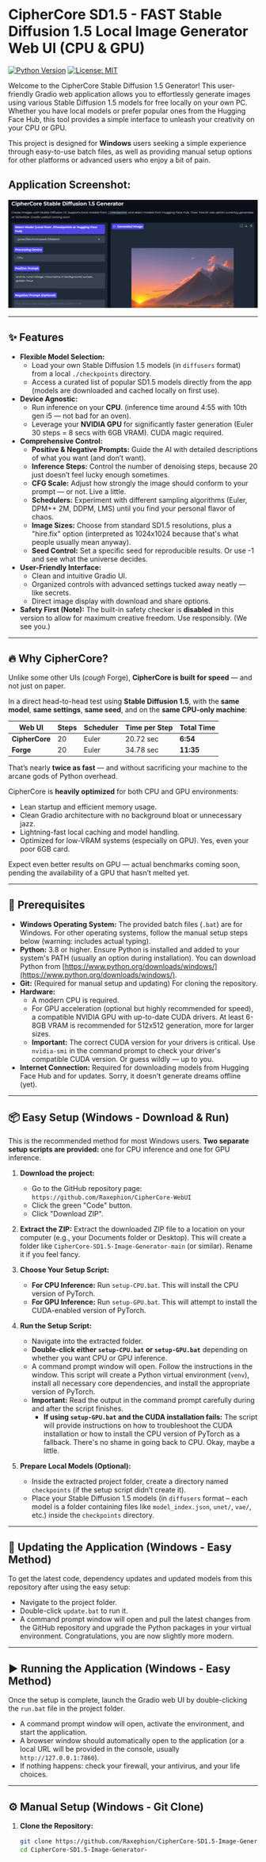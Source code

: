 # CipherCore SD1.5 - FAST Stable Diffusion 1.5 Local Image Generator Web UI (CPU & GPU)

[![Python Version](https://img.shields.io/badge/python-3.8+-blue.svg)](https://www.python.org/downloads/)
[![License: MIT](https://img.shields.io/badge/License-MIT-yellow.svg)](https://opensource.org/licenses/MIT)

Welcome to the CipherCore Stable Diffusion 1.5 Generator! This user-friendly Gradio web application allows you to effortlessly generate images using various Stable Diffusion 1.5 models for free locally on your own PC. Whether you have local models or prefer popular ones from the Hugging Face Hub, this tool provides a simple interface to unleash your creativity on your CPU or GPU.

This project is designed for **Windows** users seeking a simple experience through easy-to-use batch files, as well as providing manual setup options for other platforms or advanced users who enjoy a bit of pain.

## Application Screenshot:

![Screenshot of the CipherCore Stable Diffusion 1.5 UI](images/ciphercore01.png)

---

## ✨ Features

* **Flexible Model Selection:**
  * Load your own Stable Diffusion 1.5 models (in `diffusers` format) from a local `./checkpoints` directory.
  * Access a curated list of popular SD1.5 models directly from the app (models are downloaded and cached locally on first use).
* **Device Agnostic:**
  * Run inference on your **CPU**. (inference time around 4:55 with 10th gen i5 — not bad for an oven).
  * Leverage your **NVIDIA GPU** for significantly faster generation (Euler 30 steps = 8 secs with 6GB VRAM). CUDA magic required.
* **Comprehensive Control:**
  * **Positive & Negative Prompts:** Guide the AI with detailed descriptions of what you want (and don’t want).
  * **Inference Steps:** Control the number of denoising steps, because 20 just doesn’t feel lucky enough sometimes.
  * **CFG Scale:** Adjust how strongly the image should conform to your prompt — or not. Live a little.
  * **Schedulers:** Experiment with different sampling algorithms (Euler, DPM++ 2M, DDPM, LMS) until you find your personal flavor of chaos.
  * **Image Sizes:** Choose from standard SD1.5 resolutions, plus a "hire.fix" option (interpreted as 1024x1024 because that's what people usually mean anyway).
  * **Seed Control:** Set a specific seed for reproducible results. Or use -1 and see what the universe decides.
* **User-Friendly Interface:**
  * Clean and intuitive Gradio UI.
  * Organized controls with advanced settings tucked away neatly — like secrets.
  * Direct image display with download and share options.
* **Safety First (Note):** The built-in safety checker is **disabled** in this version to allow for maximum creative freedom. Use responsibly. (We see you.)

---

## 🔥 Why CipherCore?

Unlike some other UIs (*cough* Forge), **CipherCore is built for speed** — and not just on paper.

In a direct head-to-head test using **Stable Diffusion 1.5**, with the **same model**, **same settings**, **same seed**, and on the **same CPU-only machine**:

| Web UI         | Steps | Scheduler | Time per Step | Total Time |
|----------------|-------|-----------|----------------|-------------|
| **CipherCore** | 20    | Euler     | 20.72 sec      | **6:54**     |
| **Forge**      | 20    | Euler     | 34.78 sec      | **11:35**    |

That’s nearly **twice as fast** — and without sacrificing your machine to the arcane gods of Python overhead.

CipherCore is **heavily optimized** for both CPU and GPU environments:
- Lean startup and efficient memory usage.
- Clean Gradio architecture with no background bloat or unnecessary jazz.
- Lightning-fast local caching and model handling.
- Optimized for low-VRAM systems (especially on GPU). Yes, even your poor 6GB card.

Expect even better results on GPU — actual benchmarks coming soon, pending the availability of a GPU that hasn’t melted yet.

---

## 🚀 Prerequisites

* **Windows Operating System:** The provided batch files (`.bat`) are for Windows. For other operating systems, follow the manual setup steps below (warning: includes actual typing).
* **Python:** 3.8 or higher. Ensure Python is installed and added to your system's PATH (usually an option during installation). You can download Python from [https://www.python.org/downloads/windows/](https://www.python.org/downloads/windows/).
* **Git:** (Required for manual setup and updating) For cloning the repository.
* **Hardware:**
  * A modern CPU is required.
  * For GPU acceleration (optional but highly recommended for speed), a compatible NVIDIA GPU with up-to-date CUDA drivers. At least 6-8GB VRAM is recommended for 512x512 generation, more for larger sizes.
  * **Important:** The correct CUDA version for your drivers is critical. Use `nvidia-smi` in the command prompt to check your driver's compatible CUDA version. Or guess wildly — up to you.
* **Internet Connection:** Required for downloading models from Hugging Face Hub and for updates. Sorry, it doesn't generate dreams offline (yet).

---

## 📦 Easy Setup (Windows - Download & Run)

This is the recommended method for most Windows users. **Two separate setup scripts are provided:** one for CPU inference and one for GPU inference.

1. **Download the project:**
   * Go to the GitHub repository page: `https://github.com/Raxephion/CipherCore-WebUI`
   * Click the green "Code" button.
   * Click "Download ZIP".

2. **Extract the ZIP:** Extract the downloaded ZIP file to a location on your computer (e.g., your Documents folder or Desktop). This will create a folder like `CipherCore-SD1.5-Image-Generator-main` (or similar). Rename it if you feel fancy.

3. **Choose Your Setup Script:**
   * **For CPU Inference:** Run `setup-CPU.bat`. This will install the CPU version of PyTorch.
   * **For GPU Inference:** Run `setup-GPU.bat`. This will attempt to install the CUDA-enabled version of PyTorch.

4. **Run the Setup Script:**
   * Navigate into the extracted folder.
   * **Double-click either `setup-CPU.bat` or `setup-GPU.bat`** depending on whether you want CPU or GPU inference.
   * A command prompt window will open. Follow the instructions in the window. This script will create a Python virtual environment (`venv`), install all necessary core dependencies, and install the appropriate version of PyTorch.
   * **Important:** Read the output in the command prompt carefully during and after the script finishes.
     * **If using `setup-GPU.bat` and the CUDA installation fails:** The script will provide instructions on how to troubleshoot the CUDA installation or how to install the CPU version of PyTorch as a fallback. There's no shame in going back to CPU. Okay, maybe a little.

5. **Prepare Local Models (Optional):**
   * Inside the extracted project folder, create a directory named `checkpoints` (if the setup script didn’t create it).
   * Place your Stable Diffusion 1.5 models (in `diffusers` format – each model is a folder containing files like `model_index.json`, `unet/`, `vae/`, etc.) inside the `checkpoints` directory.

---

## 🔄 Updating the Application (Windows - Easy Method)

To get the latest code, dependency updates and updated models from this repository after using the easy setup:

* Navigate to the project folder.
* Double-click `update.bat` to run it.
* A command prompt window will open and pull the latest changes from the GitHub repository and upgrade the Python packages in your virtual environment. Congratulations, you are now slightly more modern.

---

## ▶️ Running the Application (Windows - Easy Method)

Once the setup is complete, launch the Gradio web UI by double-clicking the `run.bat` file in the project folder.

* A command prompt window will open, activate the environment, and start the application.
* A browser window should automatically open to the application (or a local URL will be provided in the console, usually `http://127.0.0.1:7860`).
* If nothing happens: check your firewall, your antivirus, and your life choices.

---

## ⚙️ Manual Setup (Windows - Git Clone)

1. **Clone the Repository:**
   ```bash
   git clone https://github.com/Raxephion/CipherCore-SD1.5-Image-Generator-.git
   cd CipherCore-SD1.5-Image-Generator-
